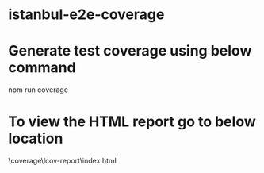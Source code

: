 # istanbul-e2e-coverage

# Generate test coverage using below command

npm run coverage

# To view the HTML report go to below location

\coverage\lcov-report\index.html
